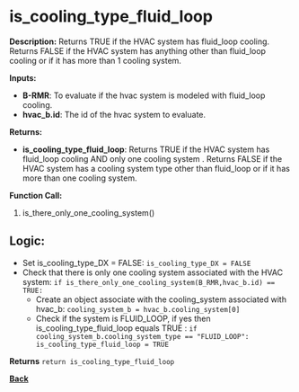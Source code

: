 # is_cooling_type_fluid_loop

**Description:** Returns TRUE if the HVAC system has fluid_loop cooling. Returns FALSE if the HVAC system has anything other than fluid_loop cooling or if it has more than 1 cooling system.   

**Inputs:**  
- **B-RMR**: To evaluate if the hvac system is modeled with fluid_loop cooling.   
- **hvac_b.id**: The id of the hvac system to evaluate.  

**Returns:**  
- **is_cooling_type_fluid_loop**: Returns TRUE if the HVAC system has fluid_loop cooling AND only one cooling system . Returns FALSE if the HVAC system has a cooling system type other than fluid_loop or if it has more than one cooling system.   
 
**Function Call:**  
1. is_there_only_one_cooling_system()    

## Logic:   
- Set is_cooling_type_DX = FALSE: `is_cooling_type_DX = FALSE`  
- Check that there is only one cooling system associated with the HVAC system: `if is_there_only_one_cooling_system(B_RMR,hvac_b.id) == TRUE:`  
    - Create an object associate with the cooling_system associated with hvac_b: `cooling_system_b = hvac_b.cooling_system[0]`
    - Check if the system is FLUID_LOOP, if yes then is_cooling_type_fluid_loop equals TRUE  : `if cooling_system_b.cooling_system_type == "FLUID_LOOP": is_cooling_type_fluid_loop = TRUE` 

**Returns** `return is_cooling_type_fluid_loop`  

**[Back](../_toc.md)**
